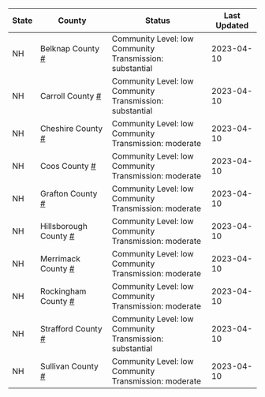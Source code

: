 State | County | Status | Last Updated
--- | --- | --- | --- 
NH | Belknap County <a href="#belknap_county">#</a> | <a name="belknap_county"></a>Community Level: low<br/>Community Transmission: substantial | 2023-04-10
NH | Carroll County <a href="#carroll_county">#</a> | <a name="carroll_county"></a>Community Level: low<br/>Community Transmission: substantial | 2023-04-10
NH | Cheshire County <a href="#cheshire_county">#</a> | <a name="cheshire_county"></a>Community Level: low<br/>Community Transmission: moderate | 2023-04-10
NH | Coos County <a href="#coos_county">#</a> | <a name="coos_county"></a>Community Level: low<br/>Community Transmission: moderate | 2023-04-10
NH | Grafton County <a href="#grafton_county">#</a> | <a name="grafton_county"></a>Community Level: low<br/>Community Transmission: moderate | 2023-04-10
NH | Hillsborough County <a href="#hillsborough_county">#</a> | <a name="hillsborough_county"></a>Community Level: low<br/>Community Transmission: moderate | 2023-04-10
NH | Merrimack County <a href="#merrimack_county">#</a> | <a name="merrimack_county"></a>Community Level: low<br/>Community Transmission: moderate | 2023-04-10
NH | Rockingham County <a href="#rockingham_county">#</a> | <a name="rockingham_county"></a>Community Level: low<br/>Community Transmission: moderate | 2023-04-10
NH | Strafford County <a href="#strafford_county">#</a> | <a name="strafford_county"></a>Community Level: low<br/>Community Transmission: substantial | 2023-04-10
NH | Sullivan County <a href="#sullivan_county">#</a> | <a name="sullivan_county"></a>Community Level: low<br/>Community Transmission: moderate | 2023-04-10
